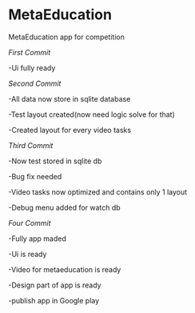 # MetaEducation
MetaEducation app for competition

*First Commit*

-Ui fully ready

*Second Commit*

-All data now store in sqlite database

-Test layout created(now need logic solve for that)

-Created layout for every video tasks

*Third Commit*

-Now test stored in sqlite db

-Bug fix needed

-Video tasks now optimized and contains only 1 layout

-Debug menu added for watch db


*Four Commit*

-Fully app maded

-Ui is ready

-Video for metaeducation is ready

-Design part of app is ready

-publish app in Google play
